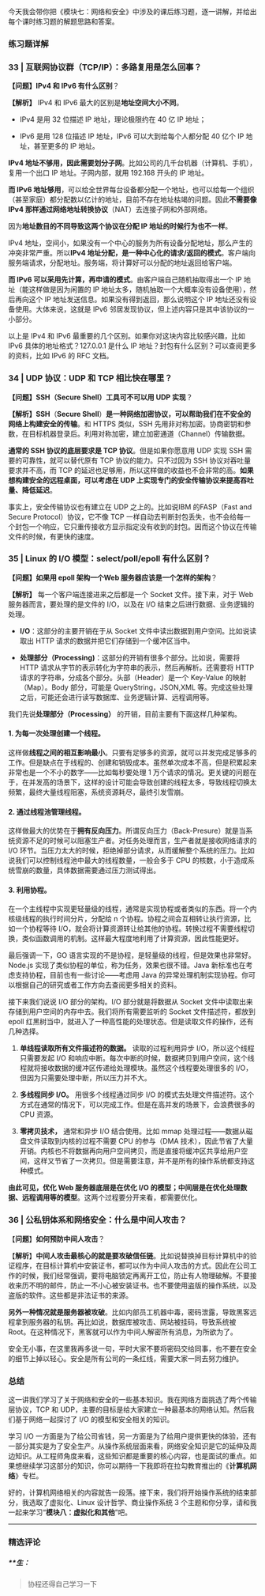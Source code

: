 <p data-nodeid="80693">今天我会带你把《模块七：网络和安全》中涉及的课后练习题，逐一讲解，并给出每个课时练习题的解题思路和答案。</p>
<h3 data-nodeid="80694">练习题详解</h3>
<h3 data-nodeid="80695">33 | 互联网协议群（TCP/IP）：多路复用是怎么回事？</h3>
<p data-nodeid="80696"><strong data-nodeid="80763">【问题】IPv4 和 IPv6 有什么区别</strong>？</p>
<p data-nodeid="82003" class=""><strong data-nodeid="82012">【解析】</strong> IPv4 和 IPv6 最大的区别是<strong data-nodeid="82013">地址空间大小不同</strong>。</p>

<ul data-nodeid="80698">
<li data-nodeid="80699">
<p data-nodeid="80700">IPv4 是用 32 位描述 IP 地址，理论极限约在 40 亿 IP 地址；</p>
</li>
<li data-nodeid="80701">
<p data-nodeid="80702">IPv6 是用 128 位描述 IP 地址，IPv6 可以大到给每个人都分配 40 亿个 IP 地址，甚至更多的 IP 地址。</p>
</li>
</ul>
<p data-nodeid="80703"><strong data-nodeid="80780">IPv4 地址不够用，因此需要划分子网</strong>。比如公司的几千台机器（计算机、手机），复用一个出口 IP 地址。子网内部，就用 192.168 开头的 IP 地址。</p>
<p data-nodeid="80704"><strong data-nodeid="80789">而 IPv6 地址够用</strong>，可以给全世界每台设备都分配一个地址，也可以给每一个组织（甚至家庭）都分配数以亿计的地址，目前不存在地址枯竭的问题。因此<strong data-nodeid="80790">不需要像 IPv4 那样通过网络地址转换协议</strong>（NAT）去连接子网和外部网络。</p>
<p data-nodeid="80705">因为<strong data-nodeid="80796">地址数目的不同导致这两个协议在分配 IP 地址的时候行为也不一样</strong>。</p>
<p data-nodeid="80706">IPv4 地址，空间小，如果没有一个中心的服务为所有设备分配地址，那么产生的冲突非常严重。所以<strong data-nodeid="80802">IPv4 地址分配，是一种中心化的请求/返回的模式</strong>。客户端向服务端请求，分配地址。服务端，将计算好可以分配的地址返回给客户端。</p>
<p data-nodeid="80707"><strong data-nodeid="80807">而 IPv6 可以采用先计算，再申请的模式</strong>。由客户端自己随机抽取得出一个 IP 地址（能这样做是因为闲置的 IP 地址太多，随机抽取一个大概率没有设备使用），然后再向这个 IP 地址发送信息。如果没有得到返回，那么说明这个 IP 地址还没有设备使用。大体来说，这就是 IPv6 邻居发现协议，但上述内容只是其中该协议的一小部分。</p>
<p data-nodeid="80708">以上是 IPv4 和 IPv6 最重要的几个区别。如果你对这块内容比较感兴趣，比如 IPv6 具体的地址格式？127.0.0.1 是什么 IP 地址？封包有什么区别？可以查阅更多的资料，比如 IPv6 的 RFC 文档。</p>
<h3 data-nodeid="80709">34 | UDP 协议：UDP 和 TCP 相比快在哪里？</h3>
<p data-nodeid="80710"><strong data-nodeid="80814">【问题】SSH（Secure Shell）工具可不可以用 UDP 实现</strong>？</p>
<p data-nodeid="80711"><strong data-nodeid="80827">【解析】SSH</strong>（<strong data-nodeid="80828">Secure Shell</strong>）<strong data-nodeid="80829">是一种网络加密协议，可以帮助我们在不安全的网络上构建安全的传输</strong>。和 HTTPS 类似，SSH 先用非对称加密。协商密钥和参数，在目标机器登录后。利用对称加密，建立加密通道（Channel）传输数据。</p>
<p data-nodeid="80712"><strong data-nodeid="80838">通常的 SSH 协议的底层要求是 TCP 协议</strong>。但是如果你愿意用 UDP 实现 SSH 需要的可靠性，就可以替代原有 TCP 协议的能力。只不过因为 SSH 协议对吞吐量要求并不高，而 TCP 的延迟也足够用，所以这样做的收益也不会非常的高。<strong data-nodeid="80839">如果想构建安全的远程桌面，可以考虑在 UDP 上实现专门的安全传输协议来提高吞吐量、降低延迟</strong>。</p>
<p data-nodeid="80713">事实上，安全传输协议也有建立在 UDP 之上的。比如说IBM 的FASP（Fast and Secure Protocol）协议，它不像 TCP 一样自动去判断封包丢失，也不会给每一个封包一个响应，它只重传接收方显示指定没有收到的封包。因而这个协议在传输文件的时候，有更快的速度。</p>
<h3 data-nodeid="80714">35 | Linux 的 I/O 模型：select/poll/epoll 有什么区别？</h3>
<p data-nodeid="80715"><strong data-nodeid="80846">【问题】如果用 epoll 架构一个Web 服务器应该是一个怎样的架构</strong>？</p>
<p data-nodeid="82534" class=""><strong data-nodeid="82539">【解析】</strong> 每一个客户端连接进来之后都是一个 Socket 文件。接下来，对于 Web 服务器而言，要处理的是文件的 I/O，以及在 I/O 结束之后进行数据、业务逻辑的处理。</p>

<ul data-nodeid="80717">
<li data-nodeid="80718">
<p data-nodeid="80719"><strong data-nodeid="80855">I/O</strong>：这部分的主要开销在于从 Socket 文件中读出数据到用户空间。比如说读取出 HTTP 请求的数据并把它们存储到一个缓冲区当中。</p>
</li>
<li data-nodeid="80720">
<p data-nodeid="80721"><strong data-nodeid="80860">处理部分（Processing)</strong>：这部分的开销有很多个部分。比如说，需要将 HTTP 请求从字节的表示转化为字符串的表示，然后再解析。还需要将 HTTP 请求的字符串，分成各个部分。头部（Header）是一个 Key-Value 的映射（Map）。Body 部分，可能是 QueryString，JSON,XML 等。完成这些处理之后，可能还会进行读写数据库、业务逻辑计算、远程调用等。</p>
</li>
</ul>
<p data-nodeid="83062" class="">我们先说<strong data-nodeid="83068">处理部分（Processing）</strong> 的开销，目前主要有下面这样几种架构。</p>

<h4 data-nodeid="85696" class="">1. 为每一次处理创建一个线程。</h4>





<p data-nodeid="80726">这样做<strong data-nodeid="80875">线程之间的相互影响最小</strong>。只要有足够多的资源，就可以并发完成足够多的工作。但是缺点在于线程的、创建和销毁成本。虽然单次成本不高，但是积累起来非常也是一个不小的数字——比如每秒要处理 1 万个请求的情况。更关键的问题在于，在并发高的场景下，这样的设计可能会导致创建的线程太多，导致线程切换太频繁，最终大量线程阻塞，系统资源耗尽，最终引发雪崩。</p>
<h4 data-nodeid="88786" class="">2. 通过线程池管理线程。</h4>






<p data-nodeid="80730">这样做最大的优势在于<strong data-nodeid="80886">拥有反向压力</strong>。所谓反向压力（Back-Presure）就是当系统资源不足的时候可以阻塞生产者。对任务处理而言，生产者就是接收网络请求的 I/O 环节。当压力太大的时候，拒绝掉部分请求，从而缓解整个系统的压力。比如说我们可以控制线程池中最大的线程数量，一般会多于 CPU 的核数，小于造成系统雪崩的数量，具体数据需要通过压力测试得出。</p>
<h4 data-nodeid="91814" class="">3. 利用协程。</h4>






<p data-nodeid="80734">在一个主线程中实现更轻量级的线程，通常是实现协程或者类似的东西。将一个内核级线程的执行时间分片，分配给 n 个协程。协程之间会互相转让执行资源，比如一个协程等待 I/O，就会将计算资源转让给其他的协程。转换过程不需要线程切换，类似函数调用的机制。这样最大程度地利用了计算资源，因此性能更好。</p>
<p data-nodeid="80735">最后强调一下，GO 语言实现的不是协程，是轻量级的线程，但是效果也非常好。Node.js 实现了类似协程的单位，称为任务，效果也很不错。Java 新标准也在考虑支持协程，目前也有一些讨论——考虑用 Java 的异常处理机制实现协程。你可以根据自己的研究或者工作方向去查阅更多相关的资料。</p>
<p data-nodeid="80736">接下来我们说说 I/O 部分的架构。I/O 部分就是将数据从 Socket 文件中读取出来存储到用户空间的内存中去。我们将所有需要监听的 Socket&nbsp;文件描述符，都放到 epoll 红黑树当中，就进入了一种高性能的处理状态。但是读取文件的操作，还有几种选择。</p>
<ol data-nodeid="93339">
<li data-nodeid="93340">
<p data-nodeid="93341"><strong data-nodeid="93350">单线程读取所有文件描述符的数据。</strong> 读取的过程利用异步 I/O，所以这个线程只需要发起 I/O 和响应中断。每次中断的时候，数据拷贝到用户空间，这个线程就将接收数据的缓冲区传递给处理模块。虽然这个线程要处理很多的 I/O，但因为只需要处理中断，所以压力并不大。</p>
</li>
<li data-nodeid="93342">
<p data-nodeid="93343"><strong data-nodeid="93355">多线程同步 I/O。</strong> 用很多个线程通过同步 I/O 的模式去处理文件描述符。这个方式在通常的情况下，可以完成工作。但是在高并发的场景下，会浪费很多的 CPU 资源。</p>
</li>
<li data-nodeid="93344">
<p data-nodeid="93345" class=""><strong data-nodeid="93360">零拷贝技术，</strong> 通常和异步 I/O 结合使用。比如 mmap 处理过程——数据从磁盘文件读取到内核的过程不需要 CPU 的参与（DMA 技术），因此节省了大量开销。内核也不将数据再向用户空间拷贝，而是直接将缓冲区共享给用户空间，这样又节省了一次拷贝。但是需要注意，并不是所有的操作系统都支持这种模式。</p>
</li>
</ol>



<p data-nodeid="80744"><strong data-nodeid="80910">由此可见，优化 Web 服务器底层是在优化 I/O 的模型；中间层是在优化处理数据、远程调用等的模型</strong>。这两个过程要分开来看，都需要优化。</p>
<h3 data-nodeid="93859" class="te-preview-highlight">36 | 公私钥体系和网络安全：什么是中间人攻击？</h3>

<p data-nodeid="80746">【<strong data-nodeid="80922">问题</strong>】<strong data-nodeid="80923">如何预防中间人攻击</strong>？</p>
<p data-nodeid="80747">【<strong data-nodeid="80933">解析</strong>】<strong data-nodeid="80934">中间人攻击最核心的就是要攻破信任链</strong>。比如说替换掉目标计算机中的验证程序，在目标计算机中安装证书，都可以作为中间人攻击的方式。因此在公司工作的时候，我们经常强调，要将电脑锁定再离开工位，防止有人物理破解。不要接收来历不明的邮件，防止一不小心被安装证书。也不要使用盗版的操作系统，以及盗版的软件。这些都是非法证书的来源。</p>
<p data-nodeid="80748"><strong data-nodeid="80939">另外一种情况就是服务器被攻破</strong>。比如内部员工机器中毒，密码泄露，导致黑客远程拿到服务器的私钥。再比如说，数据库被攻击、网站被挂码，导致系统被 Root。在这种情况下，黑客就可以作为中间人解密所有消息，为所欲为了。</p>
<p data-nodeid="80749">安全无小事，在这里我再多说一句，平时大家不要将密码交给同事，也不要在安全的细节上掉以轻心。安全是所有公司的一条红线，需要大家一同去努力维护。</p>
<h3 data-nodeid="80750">总结</h3>
<p data-nodeid="80751">这一讲我们学习了关于网络和安全的一些基本知识。我在网络方面挑选了两个传输层协议，TCP 和 UDP，主要的目标是给大家建立一种最基本的网络认知。然后我们基于网络一起探讨了 I/O 的模型和安全相关的知识。</p>
<p data-nodeid="80752">学习 I/O 一方面是为了给公司省钱，另一方面是为了给用户提供更快的体验，还有一部分其实是为了安全生产。从操作系统层面来看，网络安全知识是它的延伸及周边知识。从工程师角度来看，这些知识都是重要的核心内容，也是面试的重点。如果想继续学习这部分的知识，你可以期待一下我即将在拉勾教育推出的《<strong data-nodeid="80948">计算机网络</strong>》专栏。</p>
<p data-nodeid="80753">好的，计算机网络相关的内容就告一段落。接下来，我们将开始操作系统的结束部分，我选取了虚拟化、Linux 设计哲学、商业操作系统 3 个主题和你分享，请和我一起来学习“<strong data-nodeid="80954">模块八：虚拟化和其他</strong>”吧。</p>

---

### 精选评论

##### **生：
> 协程还得自己学习一下

